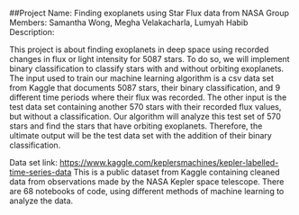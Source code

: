 
##Project Name: Finding exoplanets using Star Flux data from NASA
Group Members: Samantha Wong, Megha Velakacharla, Lumyah Habib
Description: 

This project is about finding exoplanets in deep space using recorded changes in flux
or light intensity for 5087 stars. To do so, we will implement binary classification to classify stars with and without orbiting exoplanets. The input used to train our machine learning algorithm is a csv data set from Kaggle that documents 5087 stars, their binary classification, and 9 different time periods where their flux was recorded. The other input is the test data set containing another 570 stars with their recorded flux values, but without a classification. Our algorithm will analyze this test set of 570 stars and find the stars that have orbiting exoplanets. Therefore, the ultimate output will be the test data set with the addition of their binary classification.
  
  Data set link: https://www.kaggle.com/keplersmachines/kepler-labelled-time-series-data
This is a public dataset from Kaggle containing cleaned data from observations made by the NASA Kepler space telescope. There are 68 notebooks of code, using different methods of machine learning to analyze the data.

